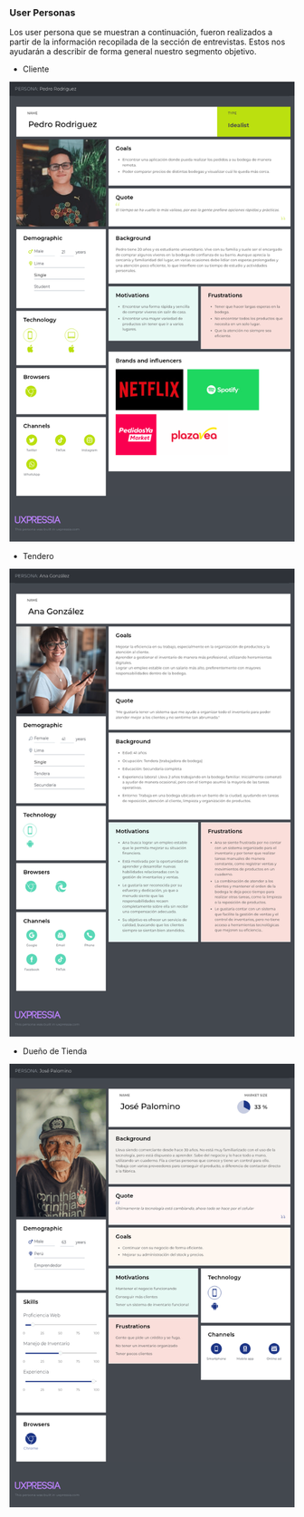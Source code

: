 <div style="page-break-before: always;">

### User Personas
Los user persona que se muestran a continuación, fueron realizados a partir de la información recopilada de la sección de entrevistas. Estos nos ayudarán a describir de forma general nuestro segmento objetivo.

- Cliente
<img src="../../../img/elicitation/personas/client.png">

- Tendero
<img src="../../../img/elicitation/personas/shopkeeper.png">

- Dueño de Tienda
<img src="../../../img/elicitation/personas/owner.png">
